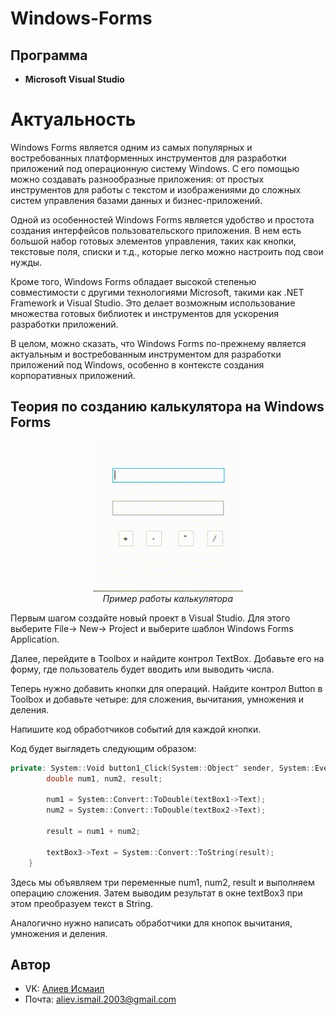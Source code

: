 # Windows-Forms
## Программа
- **Microsoft Visual Studio**
# Актуальность

Windows Forms является одним из самых популярных и востребованных платформенных инструментов для разработки приложений под операционную систему Windows. С его помощью можно создавать разнообразные приложения: от простых инструментов для работы с текстом и изображениями до сложных систем управления базами данных и бизнес-приложений.

Одной из особенностей Windows Forms является удобство и простота создания интерфейсов пользовательского приложения. В нем есть большой набор готовых элементов управления, таких как кнопки, текстовые поля, списки и т.д., которые легко можно настроить под свои нужды.

Кроме того, Windows Forms обладает высокой степенью совместимости с другими технологиями Microsoft, такими как .NET Framework и Visual Studio. Это делает возможным использование множества готовых библиотек и инструментов для ускорения разработки приложений.

В целом, можно сказать, что Windows Forms по-прежнему является актуальным и востребованным инструментом для разработки приложений под Windows, особенно в контексте создания корпоративных приложений.

## Теория по созданию калькулятора на Windows Forms

<p align="center">
<img src="calc.gif" alt=""><br>
<i>Пример работы калькулятора</i>
</p>  


Первым шагом создайте новый проект в Visual Studio. Для этого выберите File-> New-> Project и выберите шаблон Windows Forms Application.

Далее, перейдите в Toolbox и найдите контрол TextBox. Добавьте его на форму, где пользователь будет вводить или выводить числа.

Теперь нужно добавить кнопки для операций. Найдите контрол Button в Toolbox и добавьте четыре: для сложения, вычитания, умножения и деления.

Напишите код обработчиков событий для каждой кнопки.

Код будет выглядеть следующим образом:

```cpp
private: System::Void button1_Click(System::Object^ sender, System::EventArgs^ e) {
		double num1, num2, result;

		num1 = System::Convert::ToDouble(textBox1->Text);
		num2 = System::Convert::ToDouble(textBox2->Text);

		result = num1 + num2;

		textBox3->Text = System::Convert::ToString(result);
	}
 ```

Здесь мы объявляем три переменные num1, num2, result  и выполняем операцию сложения. Затем выводим результат в окне textBox3 при этом преобразуем текст в String.

Аналогично нужно написать обработчики для кнопок вычитания, умножения и деления.

## Автор

* VK: <a href="https://vk.com/ismail2003">Алиев Исмаил</a>
* Почта: aliev.ismail.2003@gmail.com
